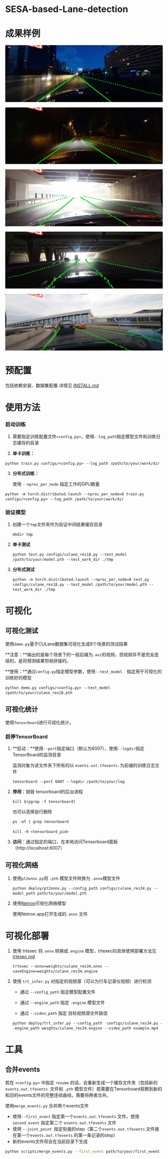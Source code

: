 # SESA-based-Lane-detection
# 成果样例
![demo-night-1.png](assets/demo-night-1.png)

![demo-night-2.png](assets/demo-night-2.png)

![image-20230508142935076](assets/demo-dazzle-1.png)

![image-20230508143012771](assets/demo-shadow-1.png)

![image-20230508143040448](assets/demo-curve-1.png)


# 预配置
包括依赖安装、数据集配置
详情见 [INSTALL.md](./INSTALL.md)

# 使用方法
### 启动训练

1. 需要指定训练配置文件`<config.py>`，使用`--log_path`指定模型文件和训练日志缓存的目录

2. **单卡训练：**

```shell
python train.py configs/<config.py> --log_path /path/to/your/work/dir
```
3. **分布式训练：**

   使用 `--nproc_per_node` 指定工作的GPU数量

```
python -m torch.distributed.launch --nproc_per_node=8 train.py configs/<config.py> --log_path /path/to/your/work/dir
```


### 验证模型

1. 创建一个`tmp`文件夹作为验证中间结果缓存目录

   ```shell
   mkdir tmp
   ```

2. **单卡测试**

   ```shell
   python test.py configs/culane_res18.py --test_model /path/to/your/model.pth --test_work_dir ./tmp
   ```

3. **分布式测试**

   ```shell
   python -m torch.distributed.launch --nproc_per_node=8 test.py configs/culane_res18.py --test_model /path/to/your/model.pth --test_work_dir ./tmp
   ```

   

# 可视化
## 可视化测试

使用`demo.py`基于CULane数据集可视化生成9个场景的测试结果

**注意：**输出的是每个场景下的一段后缀为`.avi`的视频，但视频并不是完全连续的，是将预测结果剪帧拼接的。

**使用：**通过`config.py`指定模型参数，使用`--test_model	`指定用于可视化的训练好的模型

```shell
python demo.py configs/<config.py> --test_model /path/to/your/culane_res18.pth
```

## 可视化统计

使用`Tensorboard`进行可视化统计。

### 启停TensorBoard

1. **启动：**使用`--port`指定端口（默认为6007），使用`--logdir`指定TensorBoard的监测目录

   监测对象为该文件夹下所有的以 `events.out.tfevents.`为前缀的训练日志文件 

   ```shell
   tensorboard --port 6007 --logdir /path/to/your/log
   ```

2. **停用**：销毁 tensorboard的后台进程

   ```shell
   kill $(pgrep -f tensorboard)
   ```

   也可以选择自行删除

   ```shell
   ps -ef | grep tensorboard
   
   kill -9 <tensorboard_pid>
   ```

3. **访问**：通过指定的端口，在本地访问Tensorboard面板（http://localhost:6007）

## 可视化网络

1. 使用`pt2onnx.py`将 `.pth` 模型文件转换为 `.onnx`模型文件

   ```shell
   python deploy/pt2onnx.py --config_path configs/culane_res34.py --model_path path/to/your/model.pth
   ```

2. 使用[Netron](https://netron.app/)可视化网络模型

   使用Netron app打开生成的`.onnx` 文件

   

# 可视化部署

1. 使用 trtexec 将`.onnx` 转换成`.engine` 模型，trtexec的具体使用部署方法见  [trtexec.md](./trtexec.md)

   ```shell
   trtexec --onnx=weights/culane_res34.onnx --saveEngine=weights/culane_res34.engine
   ```

2. 使用 `trt_infer.py` 对指定的视频源（可以为行车记录仪视频）进行检测 

   - 通过 `--config_path` 指定模型配置文件

   - 通过 `--engine_path` 指定 `.engine` 模型文件
   - 通过 `--video_path` 指定 目标视频源文件路径

   ```shell
   python deploy/trt_infer.py --config_path  configs/culane_res34.py --engine_path weights/culane_res34.engine --video_path example.mp4
   ```

# 工具

## 合并events

若在 `<config.py>` 中指定 `resume` 的话，会重新生成一个缓存文件夹（包括新的 `events.out.tfevents `文件和 `.pth` 模型文件）若需要在Tensorboard观察到新的和旧的events文件的完整连续曲线，需要将两者合并。

使用`merge_events.py` 合并两个events文件

- 使用`--first_event` 指定第一个`events.out.tfevents` 文件，使用`second_event` 指定第二个  `events.out.tfevents`  文件
- 使用 `--joint_point `指定衔接的step（第二个`events.out.tfevents` 文件接在第一个`events.out.tfevents` 的第一条记录的step）
- 新的events文件将会在当前目录下生成

```bash
python scripts/merge_events.py --first_event path/to/your/first_event  --second_event path/to/your/second_event --joint_point <joint_step>
```



